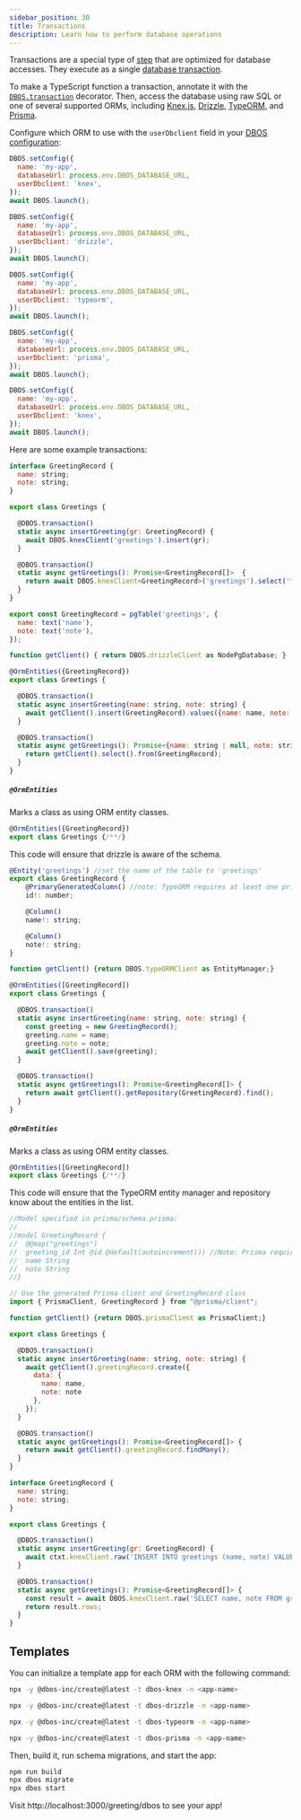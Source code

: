 ```yaml
---
sidebar_position: 30
title: Transactions
description: Learn how to perform database operations
---
```


Transactions are a special type of [step](./step-tutorial.md) that are optimized for database accesses.
They execute as a single [database transaction](https://en.wikipedia.org/wiki/Database_transaction).

To make a TypeScript function a transaction, annotate it with the [`DBOS.transaction`](../reference/transactapi/dbos-class.md#dbostransaction) decorator.
Then, access the database using raw SQL or one of several supported ORMs, including [Knex.js](https://knexjs.org/), [Drizzle](https://orm.drizzle.team/), [TypeORM](https://typeorm.io/), and [Prisma](https://www.prisma.io/).

Configure which ORM to use with the `userDbclient` field in your [DBOS configuration](../reference/configuration.md):

<Tabs groupId="database-clients">
<TabItem value="knex" label="Knex">

```javascript
DBOS.setConfig({
  name: 'my-app',
  databaseUrl: process.env.DBOS_DATABASE_URL,
  userDbclient: 'knex',
});
await DBOS.launch();
```

</TabItem>
<TabItem value="drizzle" label="Drizzle">

```javascript
DBOS.setConfig({
  name: 'my-app',
  databaseUrl: process.env.DBOS_DATABASE_URL,
  userDbclient: 'drizzle',
});
await DBOS.launch();
```

</TabItem>
<TabItem value="typeorm" label="TypeORM">

```javascript
DBOS.setConfig({
  name: 'my-app',
  databaseUrl: process.env.DBOS_DATABASE_URL,
  userDbclient: 'typeorm',
});
await DBOS.launch();
```


</TabItem>
<TabItem value="prisma" label="Prisma">

```javascript
DBOS.setConfig({
  name: 'my-app',
  databaseUrl: process.env.DBOS_DATABASE_URL,
  userDbclient: 'prisma',
});
await DBOS.launch();
```


</TabItem>
<TabItem value="raw" label="Raw SQL w/ Knex">

```javascript
DBOS.setConfig({
  name: 'my-app',
  databaseUrl: process.env.DBOS_DATABASE_URL,
  userDbclient: 'knex',
});
await DBOS.launch();
```

</TabItem>
</Tabs>

Here are some example transactions:

<Tabs groupId="database-clients">
<TabItem value="knex" label="Knex">

```javascript
interface GreetingRecord {
  name: string;
  note: string;
}

export class Greetings {

  @DBOS.transaction()
  static async insertGreeting(gr: GreetingRecord) {
    await DBOS.knexClient('greetings').insert(gr);
  }

  @DBOS.transaction()
  static async getGreetings(): Promise<GreetingRecord[]>  {
    return await DBOS.knexClient<GreetingRecord>('greetings').select('*');
  }
}
```

</TabItem>
<TabItem value="drizzle" label="Drizzle">

```javascript
export const GreetingRecord = pgTable('greetings', {
  name: text('name'),
  note: text('note'),
});

function getClient() { return DBOS.drizzleClient as NodePgDatabase; }

@OrmEntities({GreetingRecord})
export class Greetings {

  @DBOS.transaction()
  static async insertGreeting(name: string, note: string) {
    await getClient().insert(GreetingRecord).values({name: name, note: note});
  }

  @DBOS.transaction()
  static async getGreetings(): Promise<{name: string | null, note: string | null}[]> {
    return getClient().select().from(GreetingRecord);
  }
}
```

##### `@OrmEntities`
Marks a class as using ORM entity classes.
```typescript
@OrmEntities({GreetingRecord})
export class Greetings {/**/}
```

This code will ensure that drizzle is aware of the schema.

</TabItem>
<TabItem value="typeorm" label="TypeORM">

```javascript
@Entity('greetings') //set the name of the table to 'greetings'
export class GreetingRecord {
    @PrimaryGeneratedColumn() //note: TypeORM requires at least one primary key
    id!: number;

    @Column()
    name!: string;

    @Column()
    note!: string;
}

function getClient() {return DBOS.typeORMClient as EntityManager;}

@OrmEntities([GreetingRecord])
export class Greetings {

  @DBOS.transaction()
  static async insertGreeting(name: string, note: string) {
    const greeting = new GreetingRecord();
    greeting.name = name;
    greeting.note = note;
    await getClient().save(greeting);
  }

  @DBOS.transaction()
  static async getGreetings(): Promise<GreetingRecord[]> {
    return await getClient().getRepository(GreetingRecord).find();
  }  
}
```

##### `@OrmEntities`
Marks a class as using ORM entity classes.
```typescript
@OrmEntities([GreetingRecord])
export class Greetings {/**/}
```

This code will ensure that the TypeORM entity manager and repository know about the entities in the list.

</TabItem>
<TabItem value="prisma" label="Prisma">

```javascript
//Model specified in prisma/schema.prisma:
//
//model GreetingRecord {
//  @@map("greetings") 
//  greeting_id Int @id @default(autoincrement()) //Note: Prisma requires at least one primary key
//  name String
//  note String
//}

// Use the generated Prisma client and GreetingRecord class
import { PrismaClient, GreetingRecord } from "@prisma/client";

function getClient() {return DBOS.prismaClient as PrismaClient;}

export class Greetings {

  @DBOS.transaction()
  static async insertGreeting(name: string, note: string) {
    await getClient().greetingRecord.create({
      data: {
        name: name,
        note: note
      },
    });
  }

  @DBOS.transaction()
  static async getGreetings(): Promise<GreetingRecord[]> {
    return await getClient().greetingRecord.findMany();
  }
}
```

</TabItem>
<TabItem value="raw" label="Raw SQL w/ Knex">

```javascript
interface GreetingRecord {
  name: string;
  note: string;
}

export class Greetings {

  @DBOS.transaction()
  static async insertGreeting(gr: GreetingRecord) {
    await ctxt.knexClient.raw('INSERT INTO greetings (name, note) VALUES (?, ?)', [gr.name, gr.note]);
  }

  @DBOS.transaction()
  static async getGreetings(): Promise<GreetingRecord[]> {
    const result = await DBOS.knexClient.raw('SELECT name, note FROM greetings') as { rows: GreetingRecord[] };
    return result.rows;
  }
}
```

</TabItem>
</Tabs>

## Templates

You can initialize a template app for each ORM with the following command:

<Tabs groupId="database-clients">
<TabItem value="knex" label="Knex">

```bash
npx -y @dbos-inc/create@latest -t dbos-knex -n <app-name>
```

</TabItem>
<TabItem value="drizzle" label="Drizzle">

```bash
npx -y @dbos-inc/create@latest -t dbos-drizzle -n <app-name>
```

</TabItem>
<TabItem value="typeorm" label="TypeORM">

```bash
npx -y @dbos-inc/create@latest -t dbos-typeorm -n <app-name>
```


</TabItem>
<TabItem value="prisma" label="Prisma">

```bash
npx -y @dbos-inc/create@latest -t dbos-prisma -n <app-name>
```

</TabItem>
</Tabs>

Then, build it, run schema migrations, and start the app:

```bash
npm run build
npx dbos migrate
npx dbos start
```

Visit http://localhost:3000/greeting/dbos to see your app!
